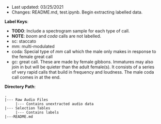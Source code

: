 * Last updated: 03/25/2021
* Changes: README.md, test.ipynb. Begin extracting labelled data. 

**Label Keys**:
* **TODO**: Include a spectrogram sample for each type of call.
* **NOTE**: *boom* and *coda* calls are not labelled. 
* sc: staccato 
* mm: multi-modulated
* coda: Special type of *mm* call which the male only makes in response to the female great call
* gc: great call. These are made by female gibbons. Immatures may also join in but will be quieter than the adult female(s). It consists of a series of very rapid calls that build in frequency and loudness. The male coda call comes in at the end.


**Directory Path**:
```
.
|--- Raw Audio Files 
     |--- Contains unextracted audio data
|--- Selection Tables
     |--- Contains labels 
|---README.md
```